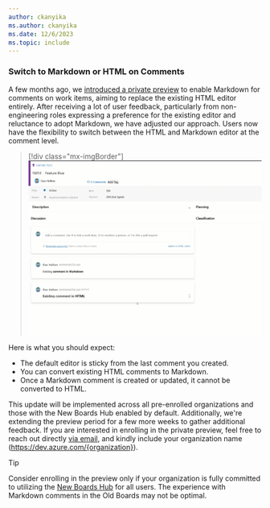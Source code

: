 ```yaml
---
author: ckanyika
ms.author: ckanyika
ms.date: 12/6/2023
ms.topic: include
---
```


### Switch to Markdown or HTML on Comments

A few months ago, we [introduced a private preview](/azure/devops/release-notes/2023/sprint-222-update#azure-boards-1) to enable Markdown for comments on work items, aiming to replace the existing HTML editor entirely. After receiving a lot of user feedback, particularly from non-engineering roles expressing a preference for the existing editor and reluctance to adopt Markdown, we have adjusted our approach. Users now have the flexibility to switch between the HTML and Markdown editor at the comment level.


> [!div class="mx-imgBorder"]
> ![Gif to demo switch between the HTML and markdown editor.](../../media/231-boards-01.gif "gif to demo work switch between the html and Markdown editor")

Here is what you should expect:

* The default editor is sticky from the last comment you created.
* You can convert existing HTML comments to Markdown.
* Once a Markdown comment is created or updated, it cannot be converted to HTML.

This update will be implemented across all pre-enrolled organizations and those with the New Boards Hub enabled by default. Additionally, we're extending the preview period for a few more weeks to gather additional feedback. If you are interested in enrolling in the private preview, feel free to reach out directly [via email](mailto:dahellem@microsoft.com), and kindly include your organization name (https://dev.azure.com/{organization}).

> [!TIP]
> Consider enrolling in the preview only if your organization is fully committed to utilizing the [New Boards Hub](/azure/devops/release-notes/2022/sprint-202-update) for all users. The experience with Markdown comments in the Old Boards may not be optimal.
